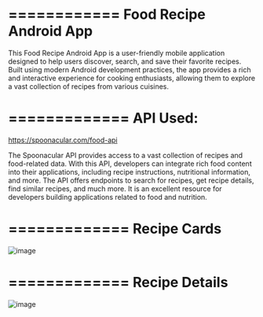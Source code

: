 ============
Food Recipe Android App
============
This Food Recipe Android App is a user-friendly mobile application designed to help users discover, search, and save their favorite recipes. Built using modern Android development practices, 
the app provides a rich and interactive experience for cooking enthusiasts, allowing them to explore a vast collection of recipes from various cuisines.


=============
API Used:  
==============

https://spoonacular.com/food-api


The Spoonacular API provides access to a vast collection of recipes and food-related data. With this API, developers can integrate rich food content into their applications, including recipe instructions, nutritional information, and more.
The API offers endpoints to search for recipes, get recipe details, find similar recipes, and much more. It is an excellent resource for developers building applications related to food and nutrition.


=============
Recipe Cards
=============

![image](https://github.com/user-attachments/assets/ea7b7e6c-636a-40c2-a4c8-a16b50dfb290)



=============
Recipe Details
=============

![image](https://github.com/user-attachments/assets/6fa17ac3-1451-4a90-a6b2-4e65bfedbe50)

